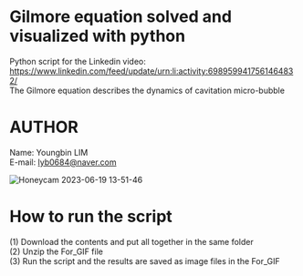 # Gilmore equation solved and visualized with python
Python script for the Linkedin video: \
https://www.linkedin.com/feed/update/urn:li:activity:6989599417561464832/ \
The Gilmore equation describes the dynamics of cavitation micro-bubble

# AUTHOR
Name: Youngbin LIM \
E-mail: lyb0684@naver.com

![Honeycam 2023-06-19 13-51-46](https://github.com/YB-LIM/Gilmore_model/assets/105615106/cca066f5-273a-4a1e-a6d6-bdd7f979d6a5)


# How to run the script
(1) Download the contents and put all together in the same folder\
(2) Unzip the For_GIF file \
(3) Run the script and the results are saved as image files in the For_GIF 
